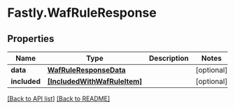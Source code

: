 # Fastly.WafRuleResponse

## Properties

Name | Type | Description | Notes
------------ | ------------- | ------------- | -------------
**data** | [**WafRuleResponseData**](WafRuleResponseData.md) |  | [optional] 
**included** | [**[IncludedWithWafRuleItem]**](IncludedWithWafRuleItem.md) |  | [optional] 


[[Back to API list]](../../README.md#endpoints) [[Back to README]](../../README.md)
